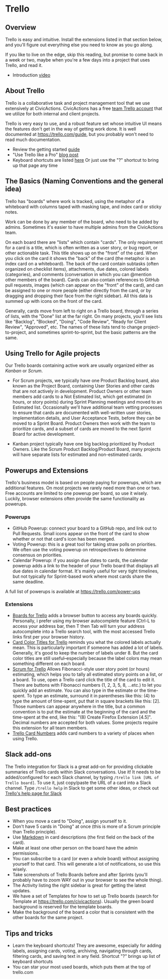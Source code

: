# Trello

## Overview

Trello is easy and intuitive. Install the extensions listed in that section below, and you'll figure out everything else you need to know as you go along.

If you like to live on the edge, skip this reading, but promise to come back in a week or two, maybe when you're a few days into a project that uses Trello, and read it.

-   Introduction [video](https://www.youtube.com/watch?v=xky48zyL9iA)

## About Trello

Trello is a collaborative task and project management tool that we use extensively at CivicActions. CivicActions has a free [team Trello account](https://trello.com/civicactions) that we utilize for both internal and client projects.

Trello is very easy to use, and a robust feature set whose intuitive UI means the features don't get in the way of getting work done. It is well documented at <https://trello.com/guide>, but you probably won't need to read much documentation.

-   Review the getting started [guide](https://trello.com/guide)
-   "Use Trello like a Pro" [blog post](https://blog.trello.com/how-to-use-trello-like-a-pro)
-   Keyboard shortcuts are listed [here](https://trello.com/shortcuts) Or just use the "?" shortcut to bring up that page any time

## The Basics (Naming Conventions and the general idea)

Trello has "boards" where work is tracked, using the metaphor of a whiteboard with columns taped with masking tape, and index card or sticky notes.

Work can be done by any member of the board, who need to be added by admins. Sometimes it's easier to have multiple admins from the CivicActions team.

On each board there are "lists" which contain "cards". The only requirement for a card is a title, which is often written as a user story, or bug report, or other actionable task. This title shows up on the "front" of the card. When you click on the card it shows the "back" of the card (the metaphor is an index card on a whiteboard). The back of the card contain subtasks (often organized on checklist items), attachments, due dates, colored labels (categories), and comments (conversation in which you can @mention other members of the board). Cards can also contain references to GitHub pull requests, images (which can appear on the "front" of the card), and can be assigned to one or more people (either directly from the card, or by dragging and dropping their face from the right sidebar). All this data is summed up with icons on the front of the card.

Generally, cards move from left to right on a Trello board, through a series of lists, with the "Done" list at the far right. On many projects, you'll see lists like "Backlog", "Blocked", "Doing", "Code Review", "Ready for Client Review", "Approved", etc. The names of these lists tend to change project-to-project, and sometimes sprint-to-sprint, but the basic patterns are the same.

## Using Trello for Agile projects

Our Trello boards containing active work are usually organized either as _Kanban_ or _Scrum_.

-   For Scrum projects, we typically have one Product Backlog board, also known as the Project Board, containing User Stories and other cards that are not actively in development. Product Owners or other team members add cards to a Not Estimated list, which get estimated (in hours, or story points) during Sprint Planning meetings and moved to an Estimated list. Occasionally we'll have additional team vetting processes to ensure that cards are documented with well-written user stories, implementation details, and User Acceptance Tests, before they can be moved to a Sprint Board. Product Owners then work with the team to prioritize cards, and a subset of cards are moved to the next Sprint Board for active development.

-   Kanban project typically have one big backlog prioritized by Product Owners. Like the Scrum Product Backlog/Product Board, many projects will have separate lists for estimated and non-estimated cards.

## Powerups and Extensions

Trello's business model is based on people paying for powerups, which are additional features. On most projects we rarely need more than one or two. Free accounts are limited to one powerup per board, so use it wisely. Luckily, browser extensions often provide the same functionality as powerups.

### Powerups

-   GitHub Powerup: connect your board to a GitHub repo, and link out to Pull Requests. Small icons appear on the front of the card to show whether or not that card's icon has been merged.
-   Voting Powerup: this is a great tool for taking straw polls on priorities. We often use the voting powerup on retrospectives to determine consensus on priorities.
-   Calendar Powerup: if you assign due dates to cards, the calendar powerup adds a link to the header of your Trello board that displays all due dates in calendar format. It's mainly useful for very tight timelines, but not typically for Sprint-based work where most cards share the same deadline.

A full list of powerups is available at <https://trello.com/power-ups>

### Extensions

-   [Boards for Trello](https://chrome.google.com/webstore/detail/t-boards/eknhddnoflchkcccjgdddmnimjggiona) adds a browser button to access any boards quickly. Personally, i prefer using my browser autocomplete feature (Ctrl-L to access your address bar, then T then Tab will turn your address autocomplete into a Trello search tool, with the most accessed Trello links first per your browser history.
-   [Card Color Titles for Trello](https://chrome.google.com/webstore/detail/card-color-titles-for-tre/hpmobkglehhleflhaefmfajhbdnjmgim?hl=en) reminds you what the colored labels actually mean. This is particularly important if someone has added a lot of labels. Generally, it's good to keep the number of labels under 8. But the card color titles are still useful–especially because the label colors may mean something different on each board.
-   [Scrum for Trello](http://scrumfortrello.com/) Allows Fibonacci-style user story point (or hours) estimating, which helps you to tally all estimated story points on a list, or a board. To use, open a Trello card click the title of the card to edit it. There are buttons with Fibonacci numbers (1, 2, 3, 5, 8, ...etc.) to let you quickly add an estimate. You can also type in the estimate or the time-spent. To type an estimate, surround it in parentheses like this: (4) to type the amount of time-spent, put that in square brackets like this: \[2]. Those numbers can appear anywhere in the title, but a common convention is to put the estimate at the beginning of the card and the time-spent at the end, like this: "(8) Create Firefox Extension \[4.5]". Decimal numbers are accepted for both values. Some projects require this extension for all team members.
-   [Trello Card Numbers](https://chrome.google.com/webstore/detail/trello-card-numbers/kadpkdielickimifpinkknemjdipghaf?hl=en) adds card numbers to a variety of places when using Trello.

## Slack add-ons

The Trello integration for Slack is a great add-on for providing clickable summaries of Trello cards within Slack conversations. Use it! It needs to be added/configured for each Slack channel, by typing `/trello link [URL of Trello board]`. To use it, just copy/paste the URL of a card into a Slack channel. Type `/trello help` in Slack to get some other ideas, or check out [Trello's help page for Slack](http://help.trello.com/article/1049-slack-app)

## Best practices

-   When you move a card to "Doing", assign yourself to it.
-   Don't have 5 cards in "Doing" at once (this is more of a Scrum principle than Trello principle).
-   Use [Markdown](http://help.trello.com/article/821-using-markdown-in-trello) in card descriptions (the first field on the back of the card).
-   Make at least one other person on the board have the admin permissions.
-   You can subscribe to a card (or even a whole board) without assigning yourself to that card. This will generate a lot of notifications, so use this wisely.
-   Take screenshots of Trello Boards before and after Sprints (you'll probably have to zoom WAY out in your browser to see the whole thing).
-   The Activity listing the right sidebar is great for getting the latest updates.
-   We have a set of Templates for how to set up Trello boards (search for Template at <https://trello.com/civicactions>). Usually the green board background is reserved for the template boards.
-   Make the background of the board a color that is consistent with the other boards for the same project.

## Tips and tricks

-   Learn the keyboard shortcuts! They are awesome, especially for adding labels, assigning cards, voting, archiving, navigating through cards, filtering cards, and saving text in any field. Shortcut "?" brings up list of keyboard shortcuts
-   You can star your most used boards, which puts them at the top of trello.com
